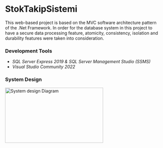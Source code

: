 # StokTakipSistemi
<p>  This web-based project is based on the MVC software architecture pattern of the .Net Framework. In order for the database system in this project to have a secure data processing feature, atomicity, consistency, isolation and durability features were taken into consideration.</p>

<h3>Development Tools</h3>
<ul>
 <li><i>SQL Server Express 2019 & SQL Server Management Studio (SSMS) </i></li>
 <li><i>Visual Studio Community 2022</i></li>
</ul>
<h3>System Design</h3>
<img src="https://github.com/user-attachments/assets/f18e04a9-2f8c-4d66-a022-40481565a0ff" alt="System design Diagram" width="320" height="180" >

